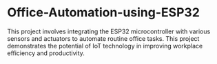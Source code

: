 # Office-Automation-using-ESP32
This project involves integrating the ESP32 microcontroller with various sensors and actuators to automate routine office tasks. This project demonstrates the potential of IoT technology in improving workplace efficiency and productivity.
